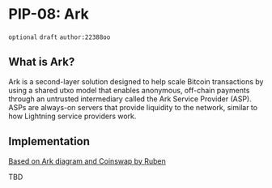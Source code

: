 # PIP-08: Ark

`optional`  `draft` `author:22388oo`

## What is Ark?

Ark is a second-layer solution designed to help scale Bitcoin transactions by using a shared utxo model that enables anonymous, off-chain payments through an untrusted intermediary called the Ark Service Provider (ASP). ASPs are always-on servers that provide liquidity to the network, similar to how Lightning service providers work. 

## Implementation

[Based on Ark diagram and Coinswap by Ruben](https://gist.github.com/RubenSomsen/a394beb1dea9e47e981216768e007454)

TBD
